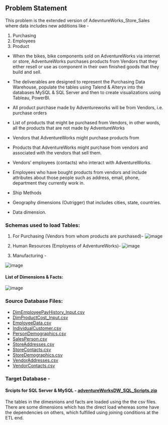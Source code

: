 ## Problem Statement
This problem is the extended version of AdevntureWorks_Store_Sales where data includes new additions like -
1. Purchasing
2. Employees
3. Product

- When the bikes, bike components sold on AdventureWorks via internet or store, AdventureWorks purchases products from Vendors that they either resell or use as component in their own finished goods that they build and sell.
- The deliverables are designed to represent the Purchasing Data Warehouse, populate the tables using Talend & Alteryx into the databases MySQL & SQL Server and then to create visualizations using Tableau, PowerBI.

- All product purchase made by Adventureworks will be from Vendors, i.e. purchase orders
- List of products that might be purchased from Vendors, in other words, all the products that are not made by AdventureWorks
- Vendors that AdventureWorks might purchase products from
- Products that AdventureWorks might purchase from vendors and associated with the vendors that sell them.
- Vendors’ employees (contacts) who interact with AdventureWorks.
- Employees who have bought products from vendors and include attributes about those people such as address, email, phone, department they currently work in.
- Ship Methods
- Geography dimensions (Outrigger) that includes cities, state, countries.
- Data dimension.

### Schemas used to load Tables:

1. For Purchasing  (Vendors from whom products are purchased)-
![image](https://user-images.githubusercontent.com/71230572/117406621-2904c900-aec2-11eb-8537-90dd2706ce45.png)

2. Human Resources (Employess of AdventureWorks)- 
![image](https://user-images.githubusercontent.com/71230572/117406675-3b7f0280-aec2-11eb-849f-08d0008b3a19.png)

3. Manufacturing -


![image](https://user-images.githubusercontent.com/71230572/117407215-16d75a80-aec3-11eb-8afe-dc91a4c8adfd.png)

#### List of Dimensions & Facts:
![image](https://user-images.githubusercontent.com/71230572/117405590-bba46880-aec0-11eb-8119-89571555843f.png)

### Source Database Files:
- [DimEmployeePayHistory_Input.csv](https://github.com/ShwetaGupta15/Data-Integration/files/6444937/DimEmployeePayHistory_Input.csv)
- [DimProductCost_Input.csv](https://github.com/ShwetaGupta15/Data-Integration/files/6444939/DimProductCost_Input.csv)
- [EmployeeData.csv](https://github.com/ShwetaGupta15/Data-Integration/files/6444940/EmployeeData.csv)
- [IndividualCustomer.csv](https://github.com/ShwetaGupta15/Data-Integration/files/6444941/IndividualCustomer.csv)
- [PersonDemographics.csv](https://github.com/ShwetaGupta15/Data-Integration/files/6444942/PersonDemographics.csv)
- [SalesPerson.csv](https://github.com/ShwetaGupta15/Data-Integration/files/6444943/SalesPerson.csv)
- [StoreAddresses.csv](https://github.com/ShwetaGupta15/Data-Integration/files/6444944/StoreAddresses.csv)
- [StoreContacts.csv](https://github.com/ShwetaGupta15/Data-Integration/files/6444945/StoreContacts.csv)
- [StoreDemographics.csv](https://github.com/ShwetaGupta15/Data-Integration/files/6444946/StoreDemographics.csv)
- [VendorAddresses.csv](https://github.com/ShwetaGupta15/Data-Integration/files/6444947/VendorAddresses.csv)
- [VendorContacts.csv](https://github.com/ShwetaGupta15/Data-Integration/files/6444948/VendorContacts.csv)


### Target Database -
#### Srcipts for SQL Server & MySQL - [adventureWorksDW_SQL_Scripts.zip](https://github.com/ShwetaGupta15/Data-Integration/files/6439574/adventureWorksDW_SQL_Scripts.zip)

The tables in the dimesnions and facts are loaded using the the csv files. There are some dimensions which has the direct load whereas some have the dependencies on others, which fulfilled using joining conditions at the ETL end.













